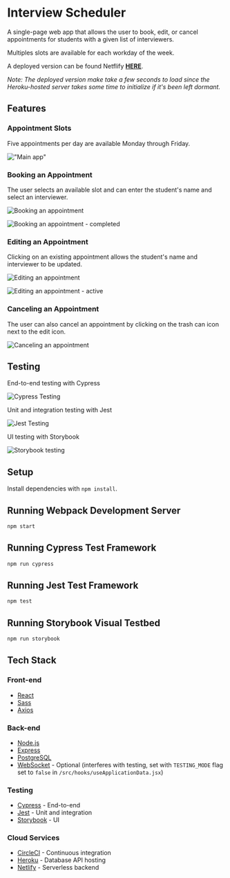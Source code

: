 # Interview Scheduler

A single-page web app that allows the user to book, edit, or cancel appointments for students with a given list of interviewers.

Multiples slots are available for each workday of the week.

A deployed version can be found Netflify [**HERE**](https://condescending-mirzakhani-923f54.netlify.app/).

_Note: The deployed version make take a few seconds to load since the Heroku-hosted server takes some time to initialize if it's been left dormant._

## Features

### Appointment Slots

Five appointments per day are available Monday through Friday.

!["Main app"](https://github.com/leepavelich/scheduler/blob/master/docs/main-app.png?raw=true)

### Booking an Appointment

The user selects an available slot and can enter the student's name and select an interviewer.

![Booking an appointment](https://github.com/leepavelich/scheduler/blob/master/docs/book-appointment.png?raw=true)

![Booking an appointment - completed](https://github.com/leepavelich/scheduler/blob/master/docs/book-appointment-complete.png?raw=true)

### Editing an Appointment

Clicking on an existing appointment allows the student's name and interviewer to be updated.

![Editing an appointment](https://github.com/leepavelich/scheduler/blob/master/docs/edit-appointment.png?raw=true)

![Editing an appointment - active](https://github.com/leepavelich/scheduler/blob/master/docs/edit-appointment-editing.png?raw=true)

### Canceling an Appointment

The user can also cancel an appointment by clicking on the trash can icon next to the edit icon.

![Canceling an appointment](https://github.com/leepavelich/scheduler/blob/master/docs/cancel-appointment.png?raw=true)

## Testing

End-to-end testing with Cypress

![Cypress Testing](https://github.com/leepavelich/scheduler/blob/master/docs/cypress-testing.png?raw=true)

Unit and integration testing with Jest

![Jest Testing](https://github.com/leepavelich/scheduler/blob/master/docs/jest-coverage.png?raw=true)

UI testing with Storybook

![Storybook testing](https://github.com/leepavelich/scheduler/blob/master/docs/storybook.png?raw=true)

## Setup

Install dependencies with `npm install`.

## Running Webpack Development Server

```sh
npm start
```

## Running Cypress Test Framework

```sh
npm run cypress
```

## Running Jest Test Framework

```sh
npm test
```

## Running Storybook Visual Testbed

```sh
npm run storybook
```

## Tech Stack

### Front-end

- [React](https://reactjs.org/)
- [Sass](https://sass-lang.com/)
- [Axios](https://axios-http.com/docs/intro)

### Back-end

- [Node.js](https://nodejs.org/en/)
- [Express](https://expressjs.com/)
- [PostgreSQL](https://www.postgresql.org/)
- [WebSocket](https://developer.mozilla.org/en-US/docs/Web/API/WebSockets_API) - Optional (interferes with testing, set with `TESTING_MODE` flag set to `false` in `/src/hooks/useApplicationData.jsx`)

### Testing

- [Cypress](https://www.cypress.io/) - End-to-end
- [Jest](https://jestjs.io/) - Unit and integration
- [Storybook](https://storybook.js.org/docs/react/writing-tests/introduction) - UI

### Cloud Services

- [CircleCI](https://circleci.com/) - Continuous integration
- [Heroku](https://www.heroku.com/) - Database API hosting
- [Netlify](https://www.netlify.com/) - Serverless backend
